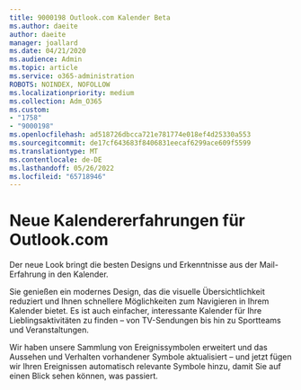 ```yaml
---
title: 9000198 Outlook.com Kalender Beta
ms.author: daeite
author: daeite
manager: joallard
ms.date: 04/21/2020
ms.audience: Admin
ms.topic: article
ms.service: o365-administration
ROBOTS: NOINDEX, NOFOLLOW
ms.localizationpriority: medium
ms.collection: Adm_O365
ms.custom:
- "1758"
- "9000198"
ms.openlocfilehash: ad518726dbcca721e781774e018ef4d25330a553
ms.sourcegitcommit: de17cf643683f8406831eecaf6299ace609f5599
ms.translationtype: MT
ms.contentlocale: de-DE
ms.lasthandoff: 05/26/2022
ms.locfileid: "65718946"
---
```

# <a name="new-calendar-experiences-coming-to-outlookcom"></a>Neue Kalendererfahrungen für Outlook.com

Der neue Look bringt die besten Designs und Erkenntnisse aus der Mail-Erfahrung in den Kalender.

Sie genießen ein modernes Design, das die visuelle Übersichtlichkeit reduziert und Ihnen schnellere Möglichkeiten zum Navigieren in Ihrem Kalender bietet. Es ist auch einfacher, interessante Kalender für Ihre Lieblingsaktivitäten zu finden – von TV-Sendungen bis hin zu Sportteams und Veranstaltungen.

Wir haben unsere Sammlung von Ereignissymbolen erweitert und das Aussehen und Verhalten vorhandener Symbole aktualisiert – und jetzt fügen wir Ihren Ereignissen automatisch relevante Symbole hinzu, damit Sie auf einen Blick sehen können, was passiert.

<!---You can give feedback on new features through the `[Outlook.com Calendar UserVoice channel](https://go.microsoft.com/fwlink/?linkid=2103075)`.--->
